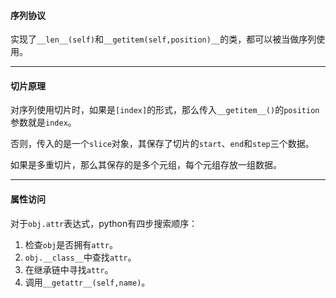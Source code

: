 #### 序列协议

实现了`__len__(self)`和`__getitem(self,position)__`的类，都可以被当做序列使用。

---
#### 切片原理
对序列使用切片时，如果是`[index]`的形式，那么传入`__getitem__()`的`position`参数就是`index`。

否则，传入的是一个`slice`对象，其保存了切片的`start`、`end`和`step`三个数据。

如果是多重切片，那么其保存的是多个元组，每个元组存放一组数据。


---
#### 属性访问
对于`obj.attr`表达式，python有四步搜索顺序：
1. 检查`obj`是否拥有`attr`。
2. `obj.__class__`中查找`attr`。
3. 在继承链中寻找`attr`。
4. 调用`__getattr__(self,name)`。